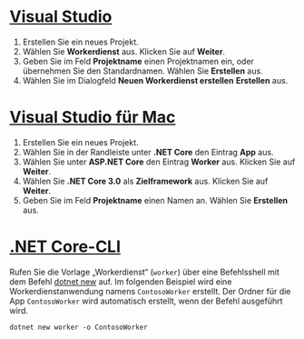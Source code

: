# <a name="visual-studiotabvisual-studio"></a>[Visual Studio](#tab/visual-studio)

1. Erstellen Sie ein neues Projekt.
1. Wählen Sie **Workerdienst** aus. Klicken Sie auf **Weiter**.
1. Geben Sie im Feld **Projektname** einen Projektnamen ein, oder übernehmen Sie den Standardnamen. Wählen Sie **Erstellen** aus.
1. Wählen Sie im Dialogfeld **Neuen Workerdienst erstellen** **Erstellen** aus.

# <a name="visual-studio-for-mactabvisual-studio-mac"></a>[Visual Studio für Mac](#tab/visual-studio-mac)

1. Erstellen Sie ein neues Projekt.
1. Wählen Sie in der Randleiste unter **.NET Core** den Eintrag **App** aus.
1. Wählen Sie unter **ASP.NET Core** den Eintrag **Worker** aus. Klicken Sie auf **Weiter**.
1. Wählen Sie **.NET Core 3.0** als **Zielframework** aus. Klicken Sie auf **Weiter**.
1. Geben Sie im Feld **Projektname** einen Namen an. Wählen Sie **Erstellen** aus.

# <a name="net-core-clitabnetcore-cli"></a>[.NET Core-CLI](#tab/netcore-cli)

Rufen Sie die Vorlage „Workerdienst“ (`worker`) über eine Befehlsshell mit dem Befehl [dotnet new](/dotnet/core/tools/dotnet-new) auf. Im folgenden Beispiel wird eine Workerdienstanwendung namens `ContosoWorker` erstellt. Der Ordner für die App `ContosoWorker` wird automatisch erstellt, wenn der Befehl ausgeführt wird.

```dotnetcli
dotnet new worker -o ContosoWorker
```
